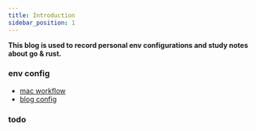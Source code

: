 ```yaml
---
title: Introduction
sidebar_position: 1
---
```


**This blog is used to record personal env configurations and study notes about go & rust.**

### env config

- [mac workflow](/docs/Mac/Mac_Workflow.md)
- [blog config](/docs/Mac/Blog_Config.md)

### todo
